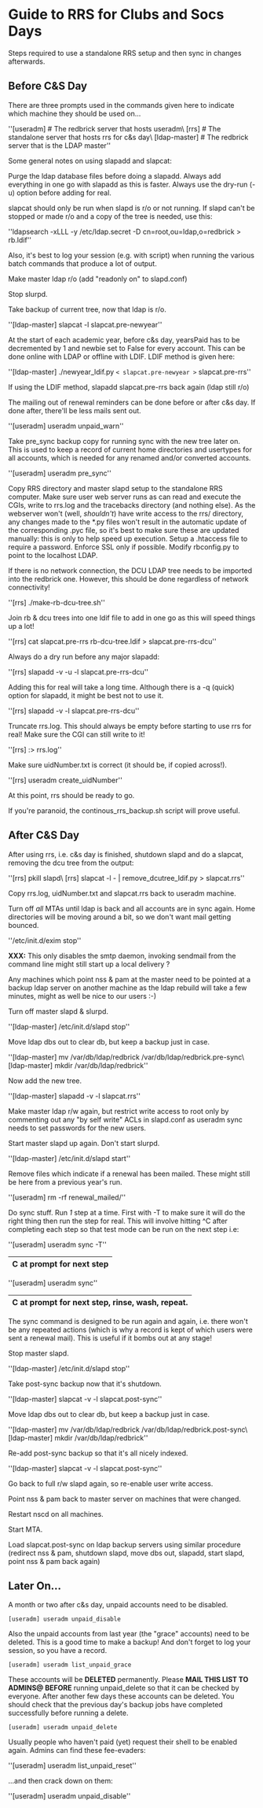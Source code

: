 # Guide to RRS for Clubs and Socs Days

Steps required to use a standalone RRS setup and then sync in changes afterwards.

## Before C&S Day

There are three prompts used in the commands given here to indicate which machine they should be used on...

''[useradm]   # The redbrick server that hosts useradm\\
[rrs]    # The standalone server that hosts rrs for c&s day\\
[ldap-master]  # The redbrick server that is the LDAP master''

Some general notes on using slapadd and slapcat:

Purge the ldap database files before doing a slapadd. Always add everything in one go with slapadd as this is faster. Always use the dry-run (-u) option before adding for real.

slapcat should only be run when slapd is r/o or not running. If slapd can't be stopped or made r/o and a copy of the tree is needed, use this:

''ldapsearch -xLLL -y /etc/ldap.secret -D cn=root,ou=ldap,o=redbrick > rb.ldif''

Also, it's best to log your session (e.g. with script) when running the various batch commands that produce a lot of output.

Make master ldap r/o (add "readonly on" to slapd.conf)

Stop slurpd.

Take backup of current tree, now that ldap is r/o.

''[ldap-master] slapcat -l slapcat.pre-newyear''

At the start of each academic year, before c&s day, yearsPaid has to be decremented by 1 and newbie set to False for every account. This can be done online with LDAP or offline with LDIF. LDIF method is given here:

''[ldap-master] ./newyear_ldif.py `< slapcat.pre-newyear >` slapcat.pre-rrs''

If using the LDIF method, slapadd slapcat.pre-rrs back again (ldap still r/o)

The mailing out of renewal reminders can be done before or after c&s day. If done after, there'll be less mails sent out.

''[useradm] useradm unpaid_warn''

Take pre_sync backup copy for running sync with the new tree later on. This is used to keep a record of current home directories and usertypes for all accounts, which is needed for any renamed and/or converted accounts.

''[useradm] useradm pre_sync''

Copy RRS directory and master slapd setup to the standalone RRS computer. Make sure user web server runs as can read and execute the CGIs, write to rrs.log and the tracebacks directory (and nothing else). As the webserver won't (well, *shouldn't*) have write access to the rrs/ directory, any changes made to the *.py files won't result in the automatic update of the corresponding .pyc file, so it's best to make sure these are updated manually: this is only to help speed up execution. Setup a .htaccess file to require a password. Enforce SSL only if possible. Modify rbconfig.py to point to the localhost LDAP.

If there is no network connection, the DCU LDAP tree needs to be imported into the redbrick one. However, this should be done regardless of network connectivity!

''[rrs] ./make-rb-dcu-tree.sh''

Join rb & dcu trees into one ldif file to add in one go as this will speed things up a lot!

''[rrs] cat slapcat.pre-rrs rb-dcu-tree.ldif > slapcat.pre-rrs-dcu''

Always do a dry run before any major slapadd:
 
''[rrs] slapadd -v -u -l slapcat.pre-rrs-dcu''

Adding this for real will take a long time. Although there is a -q (quick) option for slapadd, it might be best not to use it.

''[rrs] slapadd -v -l slapcat.pre-rrs-dcu''

Truncate rrs.log. This should always be empty before starting to use rrs for real! Make sure the CGI can still write to it!

''[rrs] :> rrs.log''

Make sure uidNumber.txt is correct (it should be, if copied across!).

''[rrs] useradm create_uidNumber''

At this point, rrs should be ready to go.

If you're paranoid, the continous_rrs_backup.sh script will prove useful.

## After C&S Day

After using rrs, i.e. c&s day is finished, shutdown slapd and do a slapcat, removing the dcu tree from the output:

''[rrs] pkill slapd\\
[rrs] slapcat -l - | remove_dcutree_ldif.py > slapcat.rrs''

Copy rrs.log, uidNumber.txt and slapcat.rrs back to useradm machine.

Turn off *all* MTAs until ldap is back and all accounts are in sync again. Home directories will be moving around a bit, so we don't want mail getting bounced.

''/etc/init.d/exim stop''

**XXX:** This only disables the smtp daemon, invoking sendmail from the command line might still start up a local delivery ?

Any machines which point nss & pam at the master need to be pointed at a backup ldap server on another machine as the ldap rebuild will take a few minutes, might as well be nice to our users :-)

Turn off master slapd & slurpd.

''[ldap-master] /etc/init.d/slapd stop''

Move ldap dbs out to clear db, but keep a backup just in case.

''[ldap-master] mv /var/db/ldap/redbrick /var/db/ldap/redbrick.pre-sync\\
[ldap-master] mkdir /var/db/ldap/redbrick''

Now add the new tree.

''[ldap-master] slapadd -v -l slapcat.rrs''

Make master ldap r/w again, but restrict write access to root only by commenting out any "by self write" ACLs in slapd.conf as useradm sync needs to set passwords for the new users. 

Start master slapd up again. Don't start slurpd.

''[ldap-master] /etc/init.d/slapd start''

Remove files which indicate if a renewal has been mailed. These might still be here from a previous year's run.

''[useradm] rm -rf renewal_mailed/''

Do sync stuff. Run *1* step at a time. First with -T to make sure it will do the right thing then run the step for real. This will involve hitting ^C after completing each step so that test mode can be run on the next step i.e:

''[useradm] useradm sync -T''

 | C at prompt for next step
 | -------------------------

''[useradm] useradm sync''

 | C at prompt for next step, rinse, wash, repeat.
 | -----------------------------------------------

The sync command is designed to be run again and again, i.e. there won't be any repeated actions (which is why a record is kept of which users were sent a renewal mail). This is useful if it bombs out at any stage!

Stop master slapd.

''[ldap-master] /etc/init.d/slapd stop''

Take post-sync backup now that it's shutdown.

''[ldap-master] slapcat -v -l slapcat.post-sync''

Move ldap dbs out to clear db, but keep a backup just in case.

''[ldap-master] mv /var/db/ldap/redbrick /var/db/ldap/redbrick.post-sync\\
[ldap-master] mkdir /var/db/ldap/redbrick''

Re-add post-sync backup so that it's all nicely indexed.

''[ldap-master] slapcat -v -l slapcat.post-sync''

Go back to full r/w slapd again, so re-enable user write access.

Point nss & pam back to master server on machines that were changed.

Restart nscd on all machines.

Start MTA.

Load slapcat.post-sync on ldap backup servers using similar procedure (redirect nss & pam, shutdown slapd, move dbs out, slapadd, start slapd, point nss & pam back again)

## Later On...

A month or two after c&s day, unpaid accounts need to be disabled.

	
	[useradm] useradm unpaid_disable


Also the unpaid accounts from last year (the "grace" accounts) need to be deleted. This is a good time to make a backup! And don't forget to log your session, so you have a record. 

	
	[useradm] useradm list_unpaid_grace 

These accounts will be **DELETED** permanently. Please **MAIL THIS LIST TO ADMINS@ BEFORE** running unpaid_delete so that it can be checked by everyone. After another few days these accounts can be deleted. You should check that the previous day's backup jobs have completed successfully before running a delete.

	
	[useradm] useradm unpaid_delete

Usually people who haven't paid (yet) request their shell to be enabled again. Admins can find these fee-evaders:

''[useradm] useradm list_unpaid_reset''

...and then crack down on them:

''[useradm] useradm unpaid_disable''



